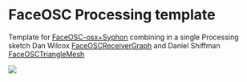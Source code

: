 FaceOSC Processing template
===========================
Template for [FaceOSC-osx+Syphon](https://github.com/kylemcdonald/ofxFaceTracker/downloads) combining in a single Processing sketch Dan Wilcox [FaceOSCReceiverGraph](https://github.com/CreativeInquiry/FaceOSC-Templates/tree/master/processing/FaceOSCReceiverGrapher) and Daniel Shiffman [FaceOSCTriangleMesh](https://github.com/shiffman/Face-It/tree/master/FaceOSC/FaceOSCTriangleMesh)

![](http://www.v3ga.net/blog2/wp-content/uploads/2014/03/140305_faceOSC_Julien_Particules_Yeux_Bouche.jpg)

